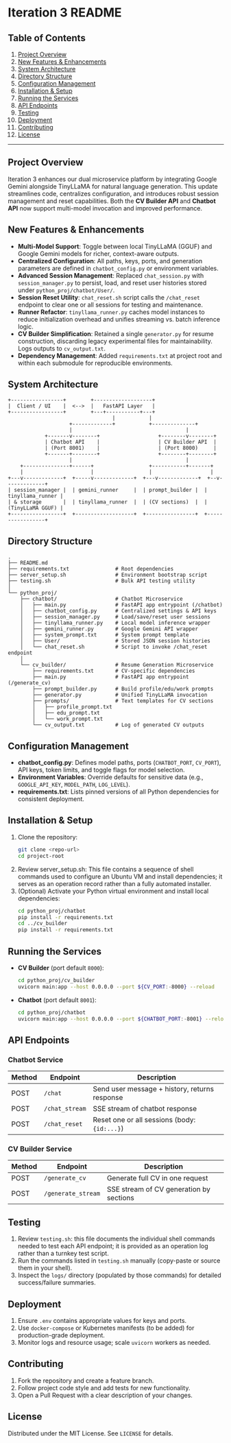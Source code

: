 # Iteration 3 README

## Table of Contents
1. [Project Overview](#project-overview)
2. [New Features & Enhancements](#new-features--enhancements)
3. [System Architecture](#system-architecture)
4. [Directory Structure](#directory-structure)
5. [Configuration Management](#configuration-management)
6. [Installation & Setup](#installation--setup)
7. [Running the Services](#running-the-services)
8. [API Endpoints](#api-endpoints)
9. [Testing](#testing)
10. [Deployment](#deployment)
11. [Contributing](#contributing)
12. [License](#license)

---

## Project Overview
Iteration 3 enhances our dual microservice platform by integrating Google Gemini alongside TinyLLaMA for natural language generation. This update streamlines code, centralizes configuration, and introduces robust session management and reset capabilities. Both the **CV Builder API** and **Chatbot API** now support multi-model invocation and improved performance.

## New Features & Enhancements
- **Multi-Model Support**: Toggle between local TinyLLaMA (GGUF) and Google Gemini models for richer, context-aware outputs.
- **Centralized Configuration**: All paths, keys, ports, and generation parameters are defined in `chatbot_config.py` or environment variables.
- **Advanced Session Management**: Replaced `chat_session.py` with `session_manager.py` to persist, load, and reset user histories stored under `python_proj/chatbot/User/`.
- **Session Reset Utility**: `chat_reset.sh` script calls the `/chat_reset` endpoint to clear one or all sessions for testing and maintenance.
- **Runner Refactor**: `tinyllama_runner.py` caches model instances to reduce initialization overhead and unifies streaming vs. batch inference logic.
- **CV Builder Simplification**: Retained a single `generator.py` for resume construction, discarding legacy experimental files for maintainability. Logs outputs to `cv_output.txt`.
- **Dependency Management**: Added `requirements.txt` at project root and within each submodule for reproducible environments.

## System Architecture
```
+-----------------+        +-------------------+
|  Client / UI    |  <-->  |   FastAPI Layer   |
+-----------------+        +---+-----------+---+
                                  |           |
                    +-------------+           +--------------+
                    |                                     |
            +-------v--------+                   +--------v--------+
            | Chatbot API    |                   | CV Builder API  |
            | (Port 8001)    |                   | (Port 8000)     |
            +-------+--------+                   +--------+--------+
                    |                                     |
    +---------------+------+                  +-----------+-------+
    |                      |                  |                   |
+---v-------------+  +-----v-------------+  +---v-------------+  +--v-------------+
| session_manager |  | gemini_runner     |  | prompt_builder |  | tinyllama_runner |
| & storage       |  | tinyllama_runner  |  | (CV sections)  |  | (TinyLLaMA GGUF) |
+-----------------+  +-------------------+  +----------------+  +-----------------+
```

## Directory Structure
```
.
├── README.md
├── requirements.txt               # Root dependencies
├── server_setup.sh                # Environment bootstrap script
├── testing.sh                     # Bulk API testing utility
│
└── python_proj/
    ├── chatbot/                   # Chatbot Microservice
    │   ├── main.py                # FastAPI app entrypoint (/chatbot)
    │   ├── chatbot_config.py      # Centralized settings & API keys
    │   ├── session_manager.py     # Load/save/reset user sessions
    │   ├── tinyllama_runner.py    # Local model inference wrapper
    │   ├── gemini_runner.py       # Google Gemini API wrapper
    │   ├── system_prompt.txt      # System prompt template
    │   ├── User/                  # Stored JSON session histories
    │   └── chat_reset.sh          # Script to invoke /chat_reset endpoint
    │
    └── cv_builder/                # Resume Generation Microservice
        ├── requirements.txt       # CV-specific dependencies
        ├── main.py                # FastAPI app entrypoint (/generate_cv)
        ├── prompt_builder.py      # Build profile/edu/work prompts
        ├── generator.py           # Unified TinyLLaMA invocation
        ├── prompts/               # Text templates for CV sections
        │   ├── profile_prompt.txt
        │   ├── edu_prompt.txt
        │   └── work_prompt.txt
        └── cv_output.txt          # Log of generated CV outputs
```

## Configuration Management
- **chatbot_config.py**: Defines model paths, ports (`CHATBOT_PORT`, `CV_PORT`), API keys, token limits, and toggle flags for model selection.
- **Environment Variables**: Override defaults for sensitive data (e.g., `GOOGLE_API_KEY`, `MODEL_PATH`, `LOG_LEVEL`).
- **requirements.txt**: Lists pinned versions of all Python dependencies for consistent deployment.


## Installation & Setup
1. Clone the repository:
   ```bash
   git clone <repo-url>
   cd project-root
   ```
2. Review server_setup.sh: 
    This file contains a sequence of shell commands used to configure an Ubuntu VM and install dependencies; 
    it serves as an operation record rather than a fully automated installer.
3. (Optional) Activate your Python virtual environment and install local dependencies:
   ```bash
   cd python_proj/chatbot
   pip install -r requirements.txt
   cd ../cv_builder
   pip install -r requirements.txt
   ```

## Running the Services
- **CV Builder** (port default `8000`):
  ```bash
  cd python_proj/cv_builder
  uvicorn main:app --host 0.0.0.0 --port ${CV_PORT:-8000} --reload
  ```
- **Chatbot** (port default `8001`):
  ```bash
  cd python_proj/chatbot
  uvicorn main:app --host 0.0.0.0 --port ${CHATBOT_PORT:-8001} --reload
  ```

## API Endpoints

### Chatbot Service
| Method | Endpoint          | Description                                    |
|--------|-------------------|------------------------------------------------|
| POST   | `/chat`           | Send user message + history, returns response  |
| POST   | `/chat_stream`    | SSE stream of chatbot response                 |
| POST   | `/chat_reset`     | Reset one or all sessions (body: `{id:...}`)   |

### CV Builder Service
| Method | Endpoint            | Description                                    |
|--------|---------------------|------------------------------------------------|
| POST   | `/generate_cv`      | Generate full CV in one request                |
| POST   | `/generate_stream`  | SSE stream of CV generation by sections        |

## Testing
1. Review `testing.sh`: this file documents the individual shell commands needed to test each API endpoint; it is provided as an operation log rather than a turnkey test script.  
2. Run the commands listed in `testing.sh` manually (copy-paste or source them in your shell).  
3. Inspect the `logs/` directory (populated by those commands) for detailed success/failure summaries.

## Deployment
1. Ensure `.env` contains appropriate values for keys and ports.
2. Use `docker-compose` or Kubernetes manifests (to be added) for production-grade deployment.
3. Monitor logs and resource usage; scale `uvicorn` workers as needed.

## Contributing
1. Fork the repository and create a feature branch.
2. Follow project code style and add tests for new functionality.
3. Open a Pull Request with a clear description of your changes.

## License
Distributed under the MIT License. See `LICENSE` for details.
